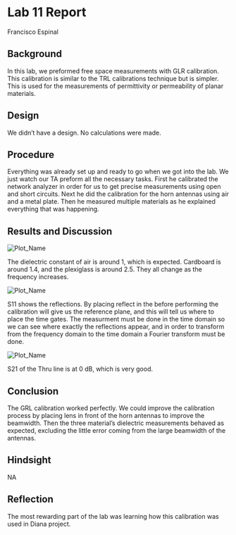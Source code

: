 # Lab 11 Report
Francisco Espinal

## Background
In this lab, we preformed free space measurements with GLR calibration. This calibration is similar to the TRL calibrations technique but is simpler. This is used for the measurements of permittivity or permeability of planar materials.  

## Design
We didn’t have a design. No calculations were made. 

## Procedure
Everything was already set up and ready to go when we got into the lab. We just watch our TA preform all the necessary tasks. First he calibrated the network analyzer in order for us to get precise measurements using open and short circuits. Next he did the calibration for the horn antennas using air and a metal plate. Then he measured multiple materials as he explained everything that was happening.   

## Results and Discussion

![Plot_Name](https://github.com/CourseReps/ECEN452-Spring2016/blob/master/Students/FAEspinal/Lab11/Final/Material.png) <br>

The dielectric constant of air is around 1, which is expected. Cardboard is around 1.4, and the plexiglass is around 2.5. They all change as the frequency increases.    

![Plot_Name](https://github.com/CourseReps/ECEN452-Spring2016/blob/master/Students/FAEspinal/Lab11/Final/S11_Air.png) <br>

S11 shows the reflections. By placing reflect in the before performing the calibration will give us the reference plane, and this will tell us where to place the time gates. The measurment must be done in the time domain so we can see where exactly the reflections appear, and in order to transform from the frequency domain to the time domain a Fourier transform must be done.  


![Plot_Name](https://github.com/CourseReps/ECEN452-Spring2016/blob/master/Students/FAEspinal/Lab11/Final/S21_Thru.png) <br>

S21 of the Thru line is at 0 dB, which is very good.

## Conclusion
The GRL calibration worked perfectly. We could improve the calibration process by placing lens in front of the horn antennas to improve the beamwidth. Then the three material’s dielectric measurements behaved as expected, excluding the little error coming from the large beamwidth of the antennas. 


## Hindsight
NA

## Reflection
The most rewarding part of the lab was learning how this calibration was used in Diana project.
